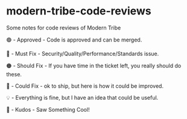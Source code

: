 # modern-tribe-code-reviews
Some notes for code reviews of Modern Tribe

:green_circle: - Approved - Code is approved and can be merged.

:red_circle: - Must Fix - Security/Quality/Performance/Standards issue.

:orange_circle: - Should Fix - If you have time in the ticket left, you really should do these.

:waffle: - Could Fix - ok to ship, but here is how it could be improved.

:bulb: - Everything is fine, but I have an idea that could be useful.

:taco: - Kudos - Saw Something Cool!
